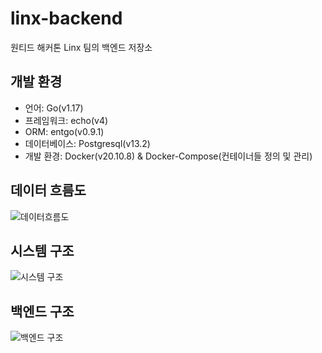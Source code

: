 # linx-backend
원티드 해커톤 Linx 팀의 백엔드 저장소


## 개발 환경
- 언어: Go(v1.17)
- 프레임워크: echo(v4)
- ORM: entgo(v0.9.1)
- 데이터베이스: Postgresql(v13.2)
- 개발 환경: Docker(v20.10.8) & Docker-Compose(컨테이너들 정의 및 관리)

## 데이터 흐름도
![데이터흐름도](https://user-images.githubusercontent.com/44899448/143724741-2df12c1e-837c-4434-ad62-9e3ade6cde94.png)

## 시스템 구조
![시스템 구조](https://user-images.githubusercontent.com/44899448/143724768-5e97166e-5b5f-4d89-9504-d53b160a3eb4.png)

## 백엔드 구조
![백엔드 구조](https://user-images.githubusercontent.com/44899448/143724781-43b0c726-45b0-45cf-9e79-55ab1d9be8e1.png)
